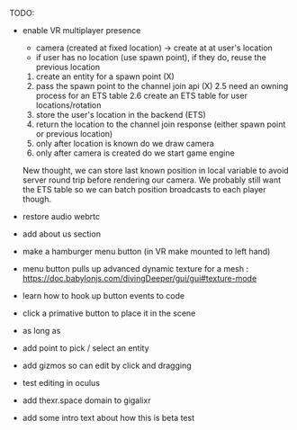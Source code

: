 TODO:

- enable VR multiplayer presence
  - camera (created at fixed location) -> create at at user's location
  - if user has no location (use spawn point), if they do, reuse the previous location

  1. create an entity for a spawn point (X)
  2. pass the spawn point to the channel join api (X)
  2.5 need an owning process for an ETS table
  2.6 create an ETS table for user locations/rotation
  3. store the user's location in the backend (ETS)
  4. return the location to the channel join response (either spawn point or previous location)
  5. only after location is known do we draw camera
  6. only after camera is created do we start game engine

  New thought, we can store last known position in local variable to avoid server round trip before rendering our camera.  We probably still want the ETS table so we can batch position broadcasts to each player though.


- restore audio webrtc

- add about us section

- make a hamburger menu button (in VR make mounted to left hand)
- menu button pulls up advanced dynamic texture for a mesh : https://doc.babylonjs.com/divingDeeper/gui/gui#texture-mode

- learn how to hook up button events to code
- click a primative button to place it in the scene
- as long as 

- add point to pick / select an entity
- add gizmos so can edit by click and dragging
- test editing in oculus
- add thexr.space domain to gigalixr
- add some intro text about how this is beta test

